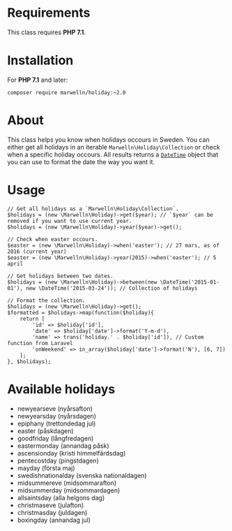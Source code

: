 # Requirements

This class requires **PHP 7.1**.

# Installation

For **PHP 7.1** and later:

    composer require marwelln/holiday:~2.0

# About

This class helps you know when holidays occours in Sweden. You can either get all holidays in an iterable `Marwelln\Holiday\Collection` or check when a specific holiday occours. All results returns a [`DateTime`](http://php.net/manual/en/class.datetime.php) object that you can use to format the date the way you want it.

# Usage

    // Get all holidays as a `Marwelln\Holiday\Collection`.
    $holidays = (new \Marwelln\Holiday)->get($year); // `$year` can be removed if you want to use current year.
    $holidays = (new \Marwelln\Holiday)->year($year)->get();

    // Check when easter occours.
    $easter = (new \Marwelln\Holiday)->when('easter'); // 27 mars, as of 2016 (current year)
    $easter = (new \Marwelln\Holiday)->year(2015)->when('easter'); // 5 april

    // Get holidays between two dates.
    $holidays = (new \Marwelln\Holiday)->between(new \DateTime('2015-01-01'), new \DateTime('2015-03-24')); // Collection of holidays

    // Format the collection.
    $holidays = (new \Marwelln\Holiday)->get();
    $formatted = $holidays->map(function($holiday){
        return [
            'id' => $holiday['id'],
            'date' => $holiday['date']->format('Y-m-d'),
            'name' => trans('holiday.' . $holiday['id']), // Custom function from Laravel
            'onWeekend' => in_array($holiday['date']->format('N'), [6, 7])
        ];
    }, $holidays);

# Available holidays

- newyearseve (nyårsafton)
- newyearsday (nyårsdagen)
- epiphany (trettondedag jul)
- easter (påskdagen)
- goodfriday (långfredagen)
- eastermonday (annandag påsk)
- ascensionday (kristi himmelfärdsdag)
- pentecostday (pingstdagen)
- mayday (första maj)
- swedishnationalday (svenska nationaldagen)
- midsummereve (midsommarafton)
- midsummerday (midsommardagen)
- allsaintsday (alla helgons dag)
- christmaseve (julafton)
- christmasday (juldagen)
- boxingday (annandag jul)